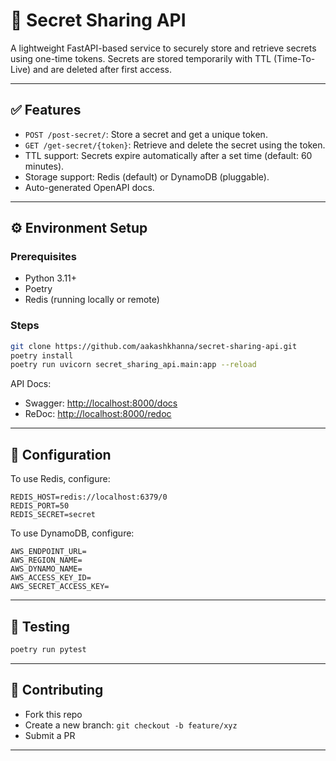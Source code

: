 # 🚀 Secret Sharing API

A lightweight FastAPI-based service to securely store and retrieve secrets using one-time tokens. Secrets are stored temporarily with TTL (Time-To-Live) and are deleted after first access.

---

## ✅ Features

- `POST /post-secret/`: Store a secret and get a unique token.
- `GET /get-secret/{token}`: Retrieve and delete the secret using the token.
- TTL support: Secrets expire automatically after a set time (default: 60 minutes).
- Storage support: Redis (default) or DynamoDB (pluggable).
- Auto-generated OpenAPI docs.

---

## ⚙️ Environment Setup

### Prerequisites

- Python 3.11+
- Poetry
- Redis (running locally or remote)

### Steps

```bash
git clone https://github.com/aakashkhanna/secret-sharing-api.git
poetry install
poetry run uvicorn secret_sharing_api.main:app --reload
````

API Docs:

* Swagger: [http://localhost:8000/docs](http://localhost:8000/docs)
* ReDoc: [http://localhost:8000/redoc](http://localhost:8000/redoc)

---

## 🔐 Configuration

To use Redis, configure:

```env
REDIS_HOST=redis://localhost:6379/0
REDIS_PORT=50
REDIS_SECRET=secret
```

To use DynamoDB, configure:

```env
AWS_ENDPOINT_URL=
AWS_REGION_NAME=
AWS_DYNAMO_NAME=
AWS_ACCESS_KEY_ID=
AWS_SECRET_ACCESS_KEY=
```

---

## 🧪 Testing

```bash
poetry run pytest
```

---

## 🤝 Contributing

* Fork this repo
* Create a new branch: `git checkout -b feature/xyz`
* Submit a PR

---
